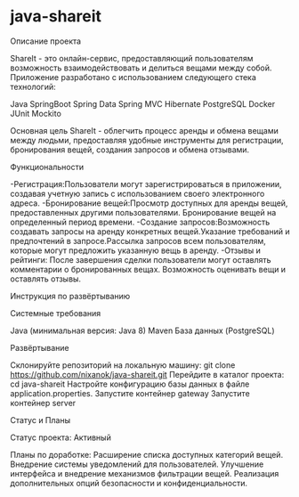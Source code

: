 # java-shareit

Описание проекта

ShareIt - это онлайн-сервис, предоставляющий пользователям возможность взаимодействовать и делиться вещами между собой. Приложение разработано с использованием следующего стека технологий:

Java
SpringBoot
Spring Data
Spring MVC
Hibernate
PostgreSQL
Docker
JUnit
Mockito


Основная цель ShareIt - облегчить процесс аренды и обмена вещами между людьми, предоставляя удобные инструменты для регистрации, бронирования вещей, создания запросов и обмена отзывами.


Функциональности

-Регистрация:Пользователи могут зарегистрироваться в приложении, создавая учетную запись с использованием своего электронного адреса.
-Бронирование вещей:Просмотр доступных для аренды вещей, предоставленных другими пользователями.
Бронирование вещей на определенный период времени.
-Создание запросов:Возможность создавать запросы на аренду конкретных вещей.Указание требований и предпочтений в запросе.Рассылка запросов всем пользователям, которые могут предложить указанную вещь в аренду.
-Отзывы и рейтинги:
После завершения сделки пользователи могут оставлять комментарии о бронированных вещах.
Возможность оценивать вещи и оставлять отзывы.


Инструкция по развёртыванию

Системные требования

Java (минимальная версия: Java 8)
Maven
База данных (PostgreSQL)

Развёртывание

Склонируйте репозиторий на локальную машину: git clone https://github.com/nixanok/java-shareit.git
Перейдите в каталог проекта: cd java-shareit
Настройте конфигурацию базы данных в файле application.properties.
Запустите контейнер gateway
Запустите контейнер server


Статус и Планы

Статус проекта: Активный

Планы по доработке:
Расширение списка доступных категорий вещей.
Внедрение системы уведомлений для пользователей.
Улучшение интерфейса и внедрение механизмов фильтрации вещей.
Реализация дополнительных опций безопасности и конфиденциальности.
